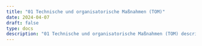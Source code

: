 ```yaml
---
title: "01 Technische und organisatorische Maßnahmen (TOM)"
date: 2024-04-07
draft: false
type: docs
description: "01 Technische und organisatorische Maßnahmen (TOM) description"
---
```


